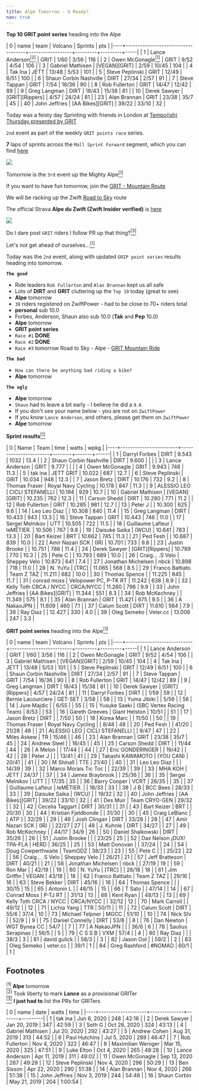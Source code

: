 ```yaml
---
title: Alpe Tomorrow - U Ready?
nav: true
---
```


**Top 10 GRIT point series** heading into the Alpe

|  0 | name                               | team             | Volcano | Sprints | pts |
|----+------------------------------------+------------------+---------+---------+-----|
|  1 | Lance Anderson[<sup>[2]</sup>](#2) | GRIT             | 1/60    | 3/56    | 116 |
|  2 | Owen McGonagle[<sup>[1]</sup>](#1) | GRIT             | 9/52    | 4/54    | 106 |
|  3 | Gabriel Mathisen                   | [VEGAN][GRIT]    | 2/59    | 10/45   | 104 |
|  4 | Tak Ina                            | JETT             | 13/48   | 5/53    | 101 |
|  5 | Steve Peplinski                    | GRIT             | 12/49   | 6/51    | 100 |
|  6 | Shaun Corbin Nashville             | DIRT             | 27/34   | 2/57    |  91 |
|  7 | Steve Tappan                       | GRIT             | 7/54    | 16/36   |  90 |
|  8 | Rob Fullerton                      | GRIT             | 14/47   | 12/42   |  89 |
|  9 | Greg Langman                       | DIRT             | 18/43   | 15/38   |  81 |
| 10 | Derek Sawyer                       | [GRIT][Rippers]  | 4/57    | 24/24   |  81 |
| 23 | Alan Brannan                       | GRIT             | 23/38   | 35/7    |  45 |
| 40 | John Jeffries                      | [AA Bikes][GRIT] | 39/22   | 33/10   |  32 |


Today was a feisty day Sprinting with friends in London at [Tempo(ish) Thursday presented by GRIT](https://zwiftpower.com/events.php?zid=1356501)

`2nd` event as part of the weekly `GRIT points race` series.

**7** laps of sprints across the `Mall Sprint Forward` segment, which you can find [here](https://www.strava.com/segments/12749377?filter=overall)

![](../../12/03/images/The_Mall_Sprint_Forward.png)

Tomorrow is the `3rd` event up the Mighty Alpe[<sup>[1]</sup>](#1)

If you want to have fun tomorrow, join the [GRIT - Mountain Route](https://zwiftpower.com/events.php?zid=1360657)

We will be racking up the Zwift [Road to Sky](https://zwiftinsider.com/route/road-to-sky/) route

The official Strava **Alpe du Zwift (Zwift Insider verified)** is [here](https://www.strava.com/segments/17267489)

![](images/alpe_du_zwift.png)

Do I dare post `GRIT` riders I follow PR up that thing?[<sup>[3]</sup>](#3)

Let's not get ahead of ourselves...[<sup>[1]</sup>](#1)

Today was the `2nd` event, along with updated `GRIP point series` results
heading into tomorrow.

**`The good`**

- Ride leaders `Rob Fullerton` and `Alan Brannan` kept us all safe
- Lots of **DIRT** and **GRIT** cluttering up the `Top 10` today (great to see)
- **Alpe** tomorrow
- `38` riders registered on ZwiftPower - had to be close to 70+ riders total
- **personal** sub 10.0
- Forbes, Anderson, Shaun also sub 10.0 (**Tak** and **Pep** 10.0)
- **Alpe** tomorrow
- **GRIT point series**
- `Race #1` **DONE**
- `Race #2` **DONE**
- `Race #3` tomorrow Road to Sky - Alpe - [GRIT Mountain Ride](https://zwiftpower.com/events.php?zid=1360657)

**`The bad`**

- `How can there be anything bad riding a bike?`
- **Alpe** tomorrow

**`The ugly`**
- **Alpe** tomorrow
- `Shaun` had to leave a bit early - I believe he did a `9.6`
- If you don't see your name below - you are not on `ZwiftPower`
- If you know `Lance Anderson`, and others, please get them on `ZwiftPower`
- **Alpe** tomorrow

**Sprint results**[<sup>[1]</sup>](#1)

|  0 | Name                   | Team                  |   time | watts | wpkg |
|----+------------------------+-----------------------+--------+-------+------|
|  1 | Darryl Forbes          | DIRT                  |  9.543 |  1032 | 13.4 |
|  2 | Shaun Corbin Nashville | DIRT                  |  9.600 |       |      |
|  3 | Lance Anderson         | GRIT                  |  9.777 |       |      |
|  4 | Owen McGonagle         | GRIT                  |  9.943 |   748 | 11.3 |
|  5 | tak ina                | JETT  GRIT            | 10.022 |   687 | 12.7 |
|  6 | Steve Peplinski        | GRIT                  | 10.034 |   948 | 12.3 |
|  7 | Jason Bretz            | DIRT                  | 10.176 |   732 |  9.2 |
|  8 | Thomas Fraser          | Royal Navy Cycling    | 10.178 |   847 | 11.3 |
|  9 | ALESSIO LEO            | CICLI STEFANELLI      | 10.194 |   929 | 10.7 |
| 10 | Gabriel Mathisen       | [VEGAN][GRIT]         | 10.235 |   762 | 12.3 |
| 11 | Carson Shedd           | DIRT                  | 10.280 |   771 | 11.2 |
| 12 | Rob Fullerton          | GRIT                  | 10.285 |   981 | 12.7 |
| 13 | Peter J                |                       | 10.300 |   625 |  9.6 |
| 14 | Leo Leo Diaz           |                       | 10.308 |   840 | 11.4 |
| 15 | Greg Langman           | DIRT                  | 10.433 |   943 | 13.3 |
| 16 | Steve Tappan           | GRIT                  | 10.443 |   746 | 11.0 |
| 17 | Sergei Melnikov        | UTT                   | 10.505 |   722 | 11.5 |
| 18 | Guillaume Lafleur      | leMÉTIER.             | 10.506 |   767 |  9.8 |
| 19 | Daisuke Saika          | (WCU)                 | 10.641 |   783 | 13.3 |
| 20 | Bart Keizer            | BRT                   | 10.662 |   745 | 11.3 |
| 21 | Ped Fesh               |                       | 10.687 |   839 | 10.0 |
| 22 | Amir Nazari SCK        | (IR)                  | 10.701 |   733 |  9.8 |
| 23 | Justin Brooke          |                       | 10.751 |   788 | 11.4 |
| 24 | Derek Sawyer           | [GRIT][Rippers]       | 10.789 |   770 | 10.3 |
| 25 | Pete C                 |                       | 10.793 |   689 | 10.0 |
| 26 | Craig... .S Velo       | Sheppey Velo          | 10.873 |   641 |  7.4 |
| 27 | Jonathan Michelsen     | nbck                  | 10.898 |   718 | 11.0 |
| 28 | N. YuYu                | [TRC]                 | 11.065 |   568 |  8.5 |
| 29 | Franco Battiato        | Team Z TAZ            | 11.211 |   682 | 10.0 |
| 30 | Thomas Spence          |                       | 11.225 |   845 | 11.7 |
| 31 | conrad moss            | Velopower PC, P-TK RT | 11.242 |   638 |  8.9 |
| 32 | Kelly Toth CRCA / NYCC | CRCA/NYCC             | 11.260 |   798 |  9.9 |
| 33 | John Jeffries          | [AA Bikes][GRIT]      | 11.344 |   551 |  8.3 |
| 34 | Rob McKechney          |                       | 11.349 |   575 |  8.1 |
| 35 | Alan Brannan           | GRIT                  | 11.421 |   675 |  9.5 |
| 36 | A NakaoJPN             |                       | 11.609 |   460 |  7.1 |
| 37 | Calum Scott            | DIRT                  | 11.610 |   564 |  7.9 |
| 38 | Ray Diaz               |                       | 12.427 |   330 |  4.0 |
| 39 | Oleg Semeko            | Veter.cc              | 13.006 |   247 |  3.3 |

**GRIT point series** heading into the Alpe[<sup>[1]</sup>](#1)

|  0 | name                       | team                     | Volcano | Sprints | pts |
|----+----------------------------+--------------------------+---------+---------+-----|
|  1 | Lance Anderson             | GRIT                     | 1/60    | 3/56    | 116 |
|  2 | Owen McGonagle             | GRIT                     | 9/52    | 4/54    | 106 |
|  3 | Gabriel Mathisen           | [VEGAN][GRIT]            | 2/59    | 10/45   | 104 |
|  4 | Tak Ina                    | JETT                     | 13/48   | 5/53    | 101 |
|  5 | Steve Peplinski            | GRIT                     | 12/49   | 6/51    | 100 |
|  6 | Shaun Corbin Nashville     | DIRT                     | 27/34   | 2/57    |  91 |
|  7 | Steve Tappan               | GRIT                     | 7/54    | 16/36   |  90 |
|  8 | Rob Fullerton              | GRIT                     | 14/47   | 12/42   |  89 |
|  9 | Greg Langman               | DIRT                     | 18/43   | 15/38   |  81 |
| 10 | Derek Sawyer               | [GRIT][Rippers]          | 4/57    | 24/24   |  81 |
| 11 | Darryl Forbes              | DIRT                     |         | 1/59    |  59 |
| 12 | Bernie Lacourciere         | GET-SET                  | 3/58    |         |  58 |
| 13 | Yuma Jibiki                |                          | 5/56    |         |  56 |
| 14 | Jure Majdic                |                          | 6/55    |         |  55 |
| 15 | Yusuke Saeki               | (SBC Vertex Racing Team) | 8/53    |         |  53 |
| 16 | Gareth Greeves             | Giant Helston            | 10/51   |         |  51 |
| 17 | Jason Bretz                | DIRT                     |         | 7/50    |  50 |
| 18 | Korea Marc                 |                          | 11/50   |         |  50 |
| 19 | Thomas Fraser              | Royal Navy Cycling       |         | 8/48    |  48 |
| 20 | Ped Fesh                   |                          | 41/20   | 21/28   |  48 |
| 21 | ALESSIO LEO                | CICLI STEFANELLI         |         | 9/47    |  47 |
| 22 | Miles Askew                | TR                       | 15/46   |         |  46 |
| 23 | Alan Brannan               | GRIT                     | 23/38   | 35/7    |  45 |
| 24 | Andrew Steel               |                          | 16/45   |         |  45 |
| 25 | Carson Shedd               | DIRT                     |         | 11/44   |  44 |
| 26 | A Melon                    |                          | 17/44   |         |  44 |
| 27 | Eric GONDERINGER           |                          | 19/42   |         |  42 |
| 28 | Peter J                    |                          |         | 13/41   |  41 |
| 29 | Takashi KAWAMOTO           | (YOU CAN)                | 20/41   |         |  41 |
| 30 | M Shinall                  | TTE                      | 21/40   |         |  40 |
| 31 | Leo Leo Diaz               |                          |         | 14/39   |  39 |
| 32 | Marco Morais Tic Toc       |                          | 22/39   |         |  39 |
| 33 | MHA KOH                    | JETT                     | 24/37   |         |  37 |
| 34 | James Braybrook            |                          | 25/36   |         |  36 |
| 35 | Sergei Melnikov            | UTT                      |         | 17/35   |  35 |
| 36 | Barry Cooper               | VCRT                     | 26/35   |         |  35 |
| 37 | Guillaume Lafleur          | leMÉTIER.                |         | 18/33   |  33 |
| 38 | J B                        | BCC   Bees               | 28/33   |         |  33 |
| 39 | Daisuke Saika              | (WCU)                    |         | 19/32   |  32 |
| 40 | John Jeffries              | [AA Bikes][GRIT]         | 39/22   | 33/10   |  32 |
| 41 | Des Muir                   | Team CRYO-GEN            | 29/32   |         |  32 |
| 42 | Cecelia Taggart            | DIRT                     | 30/31   |         |  31 |
| 43 | Bart Keizer                | BRT                      |         | 20/30   |  30 |
| 44 | Kristian Fjeldbonde        |                          | 31/30   |         |  30 |
| 45 | Craig LeBlanc              | [ ATP ]                  | 32/29   |         |  29 |
| 46 | Josh Clingan               | DIRT                     | 33/28   |         |  28 |
| 47 | Amir Nazari SCK            | (IR)                     |         | 22/27   |  27 |
| 48 | J. Kuhnle                  | DIRT                     | 34/27   |         |  27 |
| 49 | Rob McKechney              |                          | 44/17   | 34/9    |  26 |
| 50 | Daniel Shalkowski          | DIRT                     | 35/26   |         |  26 |
| 51 | Justin Brooke              |                          |         | 23/25   |  25 |
| 52 | Dax Nelson   ¡DUX! TPA-FLA | HERD                     | 36/25   |         |  25 |
| 53 | Matt Donovan               |                          | 37/24   |         |  24 |
| 54 | Doug Cowperthwaite         | TeamODZ                  | 38/23   |         |  23 |
| 55 | Pete C                     |                          |         | 25/22   |  22 |
| 56 | Craig... .S Velo           | Sheppey Velo             |         | 26/21   |  21 |
| 57 | Jeff Bratteson             | DIRT                     | 40/21   |         |  21 |
| 58 | Jonathan Michelsen         | nbck                     |         | 27/19   |  19 |
| 59 | Ron Mar                    |                          | 42/19   |         |  19 |
| 60 | N. YuYu                    | [TRC]                    |         | 28/18   |  18 |
| 61 | Jim Griffin                | VEGAN                    | 43/18   |         |  18 |
| 62 | Franco Battiato            | Team Z TAZ               |         | 29/16   |  16 |
| 63 | Steve Bekker               | DIRT                     | 45/16   |         |  16 |
| 64 | Thomas Spence              |                          |         | 30/15   |  15 |
| 65 | Antonin L                  |                          | 46/15   |         |  15 |
| 66 | T Sato                     |                          | 47/14   |         |  14 |
| 67 | Conrad Moss                | P-TJ RT                  |         | 31/13   |  13 |
| 68 | Kent Ryan                  |                          | 48/13   |         |  13 |
| 69 | Kelly Toth CRCA / NYCC     | CRCA/NYCC                |         | 32/12   |  12 |
| 70 | Mark Carroll               |                          | 49/12   |         |  12 |
| 71 | Lichia Yang                | TTR                      | 50/11   |         |  11 |
| 72 | Calum Scott                | DIRT                     | 55/6    | 37/4    |  10 |
| 73 | Michael Telpner            | MGCC                     | 51/10   |         |  10 |
| 74 | Nick Shi                   |                          | 52/9    |         |   9 |
| 75 | Daniel Connelly            | DIRT                     | 53/8    |         |   8 |
| 76 | Dan Newton                 | WGT   Bynea CC           | 54/7    |         |   7 |
| 77 | A NakaoJPN                 |                          |         | 36/6    |   6 |
| 78 | Saulius Serapinas          |                          | 56/5    |         |   5 |
| 79 | C S S B                    | VXM                      | 57/4    |         |   4 |
| 80 | Ray Diaz                   |                          |         | 38/3    |   3 |
| 81 | david gulick               |                          | 58/3    |         |   3 |
| 82 | Jason OoI                  |                          | 59/2    |         |   2 |
| 83 | Oleg Semeko                | veter.cc                 |         | 39/1    |   1 |
| 84 | Greg Rashford              | #NOMAD                   | 60/1    |         |   1 |


## **Footnotes**

[<sup>[1]</sup>](#1) <a class="anchor" id="1"></a> **Alpe** tomorrow <br>
[<sup>[2]</sup>](#2) <a class="anchor" id="2"></a> Took liberty to mark **Lance** as a provisional GRITer <br>
[<sup>[3]</sup>](#3) <a class="anchor" id="3"></a> **I just had to** list the PRs for GRITers <br>
                     
                     
|  0 | name               | date         | watts |    time |
|----+--------------------+--------------+-------+---------|
|  1 | tak ina            | Jun 6, 2020  |   248 |   42:16 |
|  2 | Derek Sawyer       | Jan 20, 2019 |   347 |   42:59 |
|  3 | Seth G             | Oct 26, 2020 |   324 |   43:13 |
|  4 | Gabriel Mathisen   | Jul 20, 2020 |   292 |   43:27 |
|  5 | Andrew Cohen       | Aug 31, 2019 |   313 |   44:52 |
|  6 | Paul Hutchins      | Jul 5, 2020  |   289 |   46:47 |
|  7 | Rob Fullerton      | Nov 4, 2020  |   322 |   46:47 |
|  8 | Maximilian Weniger | Mar 15, 2020 |   325 |   47:51 |
|  9 | Luke Elton         | Oct 4, 2020  |   265 |   48:28 |
| 10 | Lance Anderson     | Apr 11, 2019 |   311 |   49:02 |
| 11 | Owen McGonagle     | Sep 13, 2020 |   267 |   49:28 |
| 12 | Steve Peplinski    | Nov 4, 2020  |   296 |   50:29 |
| 13 | Ben Sisson         | Apr 22, 2020 |   290 |   51:38 |
| 14 | Alan Brannan       | Nov 4, 2020  |   266 |   51:38 |
| 15 | John Jeffries      | Nov 3, 2019  |   244 |   54:48 |
| 16 | Shaun Corbin       | May 21, 2019 |   204 | 1:00:54 |

